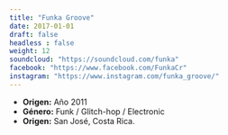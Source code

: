 ```yaml
---
title: "Funka Groove"
date: 2017-01-01
draft: false
headless : false
weight: 12
soundcloud: "https://soundcloud.com/funka"
facebook: "https://www.facebook.com/FunkaCr"
instagram: "https://www.instagram.com/funka_groove/"
---
```

* **Origen:** Año 2011 
* **Género:** Funk / Glitch-hop / Electronic
* **Origen:** San José, Costa Rica.